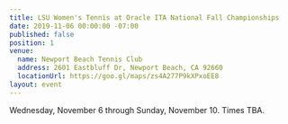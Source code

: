 ```yaml
---
title: LSU Women's Tennis at Oracle ITA National Fall Championships
date: 2019-11-06 00:00:00 -07:00
published: false
position: 1
venue:
  name: Newport Beach Tennis Club
  address: 2601 Eastbluff Dr, Newport Beach, CA 92660
  locationUrl: https://goo.gl/maps/zs4A277P9kXPxoEE8
layout: event
---
```


Wednesday, November 6 through Sunday, November 10. Times TBA.